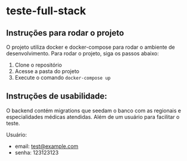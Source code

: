 # teste-full-stack

## Instruções para rodar o projeto

O projeto utiliza docker e docker-compose para rodar o ambiente de desenvolvimento. Para rodar o projeto, siga os passos abaixo:

1. Clone o repositório
2. Acesse a pasta do projeto
3. Execute o comando `docker-compose up`


## Instruções de usabilidade:

O backend contém migrations que seedam o banco com as regionais e especialidades médicas atendidas. Além de um usuário para facilitar o teste.

Usuário:
- email: test@example.com
- senha: 123123123
